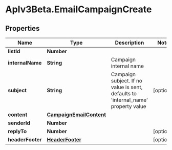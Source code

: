 # ApIv3Beta.EmailCampaignCreate

## Properties

Name | Type | Description | Notes
------------ | ------------- | ------------- | -------------
**listId** | **Number** |  | 
**internalName** | **String** | Campaign internal name | 
**subject** | **String** | Campaign subject. If no value is sent, defaults to &#39;internal_name&#39; property value | [optional] 
**content** | [**CampaignEmailContent**](CampaignEmailContent.md) |  | 
**senderId** | **Number** |  | 
**replyTo** | **Number** |  | [optional] 
**headerFooter** | [**HeaderFooter**](HeaderFooter.md) |  | [optional] 


